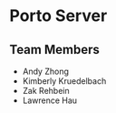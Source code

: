 # Porto Server

## Team Members
-   Andy Zhong
-   Kimberly Kruedelbach
-   Zak Rehbein
-   Lawrence Hau